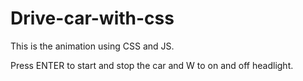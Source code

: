 # Drive-car-with-css

This is the animation using CSS and JS. 

Press ENTER to start and stop the car and W to on and off headlight.
